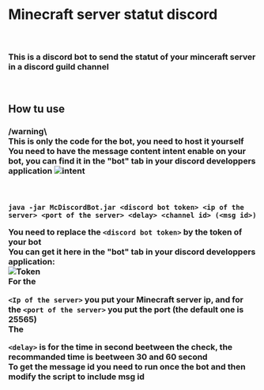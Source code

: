<h1>Minecraft server statut discord</h1>
<br />
<h3>
  This is a discord bot to send the statut of your minceraft server in a discord
  guild channel
</h3>
<br />
<h2>How tu use</h2>
<h3>
  /warning\
  <br />
  This is only the code for the bot, you need to host it yourself
  You need to have the message content intent enable on your bot, you can find it in the "bot" tab in your discord developpers application
  <img src="https://media.discordapp.net/attachments/968204513423020034/1263881536550473779/image.png?ex=669bd8e8&is=669a8768&hm=b7c940af89745125f458d368be360458c5fbc6d5a2212af032bc9d0d4bf43967&=&format=webp&quality=lossless" alt="intent">
</h3>
<br>
<h3>

  ```java -jar McDiscordBot.jar <discord bot token> <ip of the server> <port of the server> <delay> <channel id> (<msg id>)```

You need to replace the ``<discord bot token>`` by the token of your bot
<br>
  You can get it here in the "bot" tab in your discord developpers application:
  <br>
<img src="https://cdn.discordapp.com/attachments/968204513423020034/1263882668873875466/image.png?ex=669bd9f6&is=669a8876&hm=857521f4b8432f9bb4e9cd1d6857a24f19fff0a49809a22768166eb9f190d2dd&" alt="Token">
<br>
For the

 ``<Ip of the server>`` you put your Minecraft server ip, and for the ``<port of the server>`` you put the port (the default one is 25565)
<br>
The 

``<delay>`` is for the time in second beetween the check, the recommanded time is beetween 30 and 60 second
<br>
To get the message id you need to run once the bot and then modify the script to include msg id

</h3>

